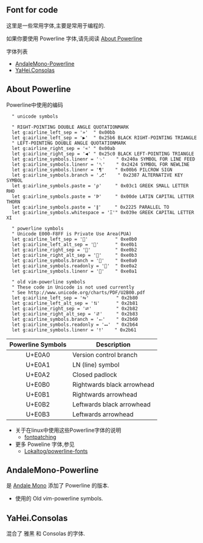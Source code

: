 Font for code
-------------

这里是一些常用字体,主要是常用于编程的.

如果你要使用 Powerline 字体,请先阅读 [About Powerline](#about-powerline)

字体列表

* [AndaleMono-Powerline](#andaleMono-powerline)
* [YaHei.Consolas](#yahei.consolas)

About Powerline
----------------------

Powerline中使用的编码

```viml
  " unicode symbols

  " RIGHT-POINTING DOUBLE ANGLE QUOTATIONMARK
  let g:airline_left_sep = '»'  " 0x00bb
  let g:airline_left_sep = '▶'  " 0x25b6 BLACK RIGHT-POINTING TRIANGLE
  " LEFT-POINTING DOUBLE ANGLE QUOTATIONMARK
  let g:airline_right_sep = '«' " 0x00ab
  let g:airline_right_sep = '◀' " 0x25c0 BLACK LEFT-POINTING TRIANGLE
  let g:airline_symbols.linenr = '␊'    " 0x240a SYMBOL FOR LINE FEED
  let g:airline_symbols.linenr = '␤'    " 0x2424 SYMBOL FOR NEWLINE
  let g:airline_symbols.linenr = '¶'    " 0x00b6 PILCROW SIGN
  let g:airline_symbols.branch = '⎇'    " 0x2387 ALTERNATIVE KEY SYMBOL
  let g:airline_symbols.paste = 'ρ'     " 0x03c1 GREEK SMALL LETTER RHO
  let g:airline_symbols.paste = 'Þ'     " 0x00de LATIN CAPITAL LETTER THORN
  let g:airline_symbols.paste = '∥'     " 0x2225 PARALLEL TO
  let g:airline_symbols.whitespace = 'Ξ'" 0x039e GREEK CAPITAL LETTER XI

  " powerline symbols
  " Unicode E000-F8FF is Private Use Area(PUA)
  let g:airline_left_sep = ''          " 0xe0b0
  let g:airline_left_alt_sep = ''      " 0xe0b1
  let g:airline_right_sep = ''         " 0xe0b2
  let g:airline_right_alt_sep = ''     " 0xe0b3
  let g:airline_symbols.branch = ''    " 0xe0a0
  let g:airline_symbols.readonly = ''  " 0xe0a2
  let g:airline_symbols.linenr = ''    " 0xe0a1

  " old vim-powerline symbols
  " These code in Unicode is not used currently
  " See http://www.unicode.org/charts/PDF/U2B00.pdf
  let g:airline_left_sep = '⮀'          " 0x2b80
  let g:airline_left_alt_sep = '⮁'      " 0x2b81
  let g:airline_right_sep = '⮂'         " 0x2b82
  let g:airline_right_alt_sep = '⮃'     " 0x2b83
  let g:airline_symbols.branch = '⭠'    " 0x2b60
  let g:airline_symbols.readonly = '⭤'  " 0x2b64
  let g:airline_symbols.linenr = '⭡'    " 0x2b61
```

|Powerline Symbols|Description|
|:------------------:|--------|
U+E0A0  |   Version control branch
U+E0A1  |   LN (line) symbol
U+E0A2  |   Closed padlock
U+E0B0  |   Rightwards black arrowhead
U+E0B1  |   Rightwards arrowhead
U+E0B2  |   Leftwards black arrowhead
U+E0B3  |   Leftwards arrowhead

* 关于在linux中使用这些Powerline字体的说明
    * [fontpatching](https://powerline.readthedocs.org/en/latest/fontpatching.html)
* 更多 Poweline 字体,参见
    * [Lokaltog/powerline-fonts](https://github.com/Lokaltog/powerline-fonts)

AndaleMono-Powerline
---------------------

是 [Andale Mono](http://en.wikipedia.org/wiki/Andale_Mono) 添加了 Powerline 的版本.

* 使用的 Old vim-powerline symbols.

YaHei.Consolas
---------------

混合了 雅黑 和 Consolas 的字体.
